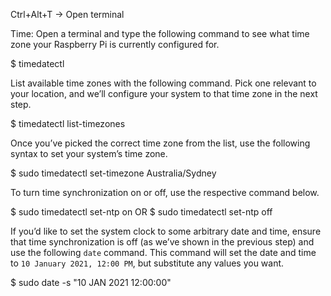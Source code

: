 Ctrl+Alt+T -> Open terminal

Time:
Open a terminal and type the following command to see what time zone your Raspberry Pi is currently configured for.

$ timedatectl

List available time zones with the following command. Pick one relevant to your location, and we’ll configure your system to that time zone in the next step.

$ timedatectl list-timezones

Once you’ve picked the correct time zone from the list, use the following syntax to set your system’s time zone.

$ sudo timedatectl set-timezone Australia/Sydney

To turn time synchronization on or off, use the respective command below.

$ sudo timedatectl set-ntp on
OR
$ sudo timedatectl set-ntp off

If you’d like to set the system clock to some arbitrary date and time, ensure that time synchronization is off (as we’ve shown in the previous step) and use the following `date` command. This command will set the date and time to `10 January 2021, 12:00 PM`, but substitute any values you want.

$ sudo date -s "10 JAN 2021 12:00:00"